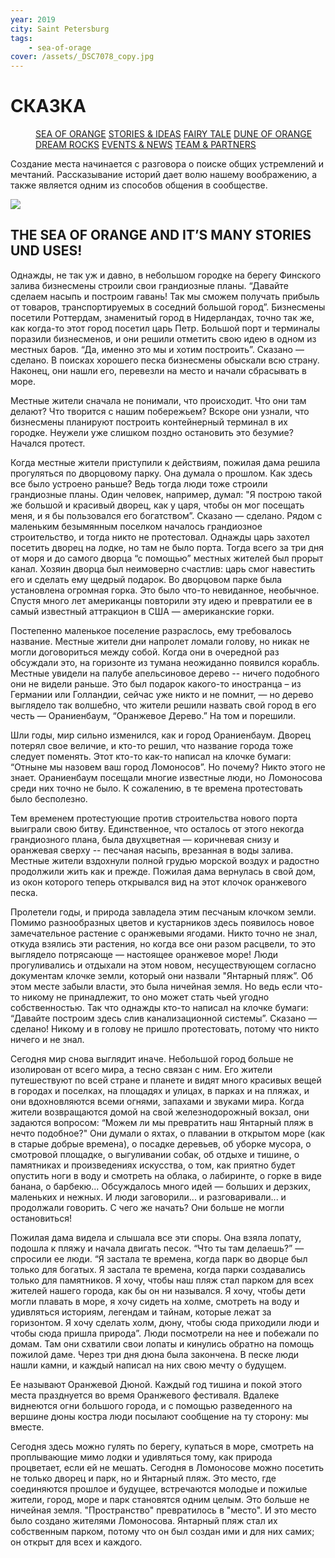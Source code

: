 ```yaml
---
year: 2019
city: Saint Petersburg
tags:
    - sea-of-orage
cover: /assets/_DSC7078_copy.jpg
---
```


# СКАЗКА

<Menu>
<a href="/sea-of-orange">SEA OF ORANGE</a>
<a href="/sea-of-orange/stories-and-ideas">STORIES & IDEAS</a>
<a href="/sea-of-orange/fairytale">FAIRY TALE</a>
<a href="/sea-of-orange/dune-of-orange">DUNE OF ORANGE</a>
<a href="/sea-of-orange/dreamrocks">DREAM ROCKS</a>
<a href="/sea-of-orange/events-and-news">EVENTS & NEWS</a>
<a href="/sea-of-orange/team-and-partners">TEAM & PARTNERS</a>
</Menu>

Создание места начинается с разговора о поиске общих устремлений и мечтаний. Рассказывание историй дает волю нашему воображению, а также является одним из способов общения в сообществе.

![](/assets/sea-of-orange/sorange_4_I9.jpg)

## THE SEA OF ORANGE AND IT’S MANY STORIES UND USES!

Однажды, не так уж и давно, в небольшом городке на берегу Финского залива
бизнесмены строили свои грандиозные планы. “Давайте сделаем насыпь и построим гавань! Так мы сможем получать прибыль от товаров,
транспортируемых в соседний большой город”. Бизнесмены посетили
Роттердам, знаменитый город в Нидерландах, точно так же, как когда-то этот
город посетил царь Петр. Большой порт и терминалы поразили бизнесменов, и
они решили отметить свою идею в одном из местных баров. “Да, именно
это мы и хотим построить”. Сказано — сделано. В поисках хорошего песка
бизнесмены обыскали всю страну. Наконец, они нашли его, перевезли на
место и начали сбрасывать в море.

Местные жители сначала не понимали, что происходит. Что они там делают?
Что творится с нашим побережьем? Вскоре они узнали, что бизнесмены
планируют построить контейнерный терминал в их городке. Неужели уже
слишком поздно остановить это безумие? Начался протест.

Когда местные жители приступили к действиям, пожилая дама решила прогуляться по
дворцовому парку. Она думала о прошлом. Как здесь все было устроено
раньше? Ведь тогда люди тоже строили грандиозные планы. Один человек,
например, думал: "Я построю такой же большой и красивый дворец, как у царя,
чтобы он мог посещать меня, и я бы пользовался его богатством”. Сказано —
сделано. Рядом с маленьким безымянным поселком началось грандиозное
строительство, и тогда никто не протестовал.
Однажды царь захотел посетить дворец на лодке, но там не было порта. Тогда
всего за три дня от моря и до самого дворца “с помощью” местных жителей
был прорыт канал. Хозяин дворца был неимоверно счастлив: царь смог
навестить его и сделать ему щедрый подарок. Во дворцовом парке была
установлена огромная горка. Это было что-то невиданное, необычное. Спустя
много лет американцы повторили эту идею и превратили ее
в самый известный аттракцион в США — американские горки.

Постепенно маленькое поселение разраслось, ему требовалось название.
Местные жители дни напролет ломали голову, но никак не могли договориться
между собой. Когда они в очередной раз обсуждали это, на горизонте из
тумана неожиданно появился корабль. Местные увидели на палубе
апельсиновое дерево -- ничего подобного они не видели раньше. Это был
подарок какого-то иностранца – из Германии или Голландии, сейчас уже никто
и не помнит, — но дерево выглядело так волшебно, что жители решили
назвать свой город в его честь — Ораниенбаум, “Оранжевое Дерево.” На том и
порешили.

Шли годы, мир сильно изменился, как и город Ораниенбаум. Дворец потерял
свое величие, и кто-то решил, что название города тоже следует поменять.
Этот кто-то как-то написал на клочке бумаги: “Отныне мы назовем ваш город
Ломоносов”. Но почему? Никто этого не знает. Ораниенбаум посещали многие
известные люди, но Ломоносова среди них точно не было. К сожалению, в те
времена протестовать было бесполезно.

Тем временем протестующие против строительства нового порта выиграли
свою битву. Единственное, что осталось от этого некогда грандиозного плана,
была двухцветная — коричневая снизу и оранжевая сверху -- песчаная насыпь,
врезанная в воды залива. Местные жители вздохнули полной грудью морской
воздух и радостно продолжили жить как и прежде. Пожилая дама вернулась в
свой дом, из окон которого теперь открывался вид на этот клочок оранжевого
песка.

Пролетели годы, и природа завладела этим песчаным клочком земли. Помимо
разнообразных цветов и кустарников здесь появилось новое замечательное
растение с оранжевыми ягодами. Никто точно не знал, откуда взялись эти
растения, но когда все они разом расцвели, то это выглядело потрясающе —
настоящее оранжевое море! Люди прогуливались и отдыхали на этом новом,
несуществующем согласно документам клочке земли, который они назвали
"Янтарный пляж”. Об этом месте забыли власти, это была ничейная земля. Но
ведь если что-то никому не принадлежит, то оно может стать чьей угодно
собственностью. Так что однажды кто-то написал на клочке бумаги: “Давайте
построим здесь слив канализационной системы”. Сказано —
сделано! Никому и в голову не пришло протестовать, потому что никто ничего и
не знал.

Сегодня мир снова выглядит иначе. Небольшой город больше не изолирован
от всего мира, а тесно связан с ним. Его жители путешествуют по всей стране и
планете и видят много красивых вещей в городах и поселках, на площадях и
улицах, в парках и на пляжах, и они вдохновляются всеми огнями, запахами и
звуками мира. Когда жители возвращаются домой на свой железнодорожный
вокзал, они задаются вопросом: “Можем ли мы превратить наш Янтарный
пляж в нечто подобное?" Они думали о яхтах, о плавании в открытом море
(как в старые добрые времена), о посадке деревьев, об уборке мусора, о
смотровой площадке, о выгуливании собак, об отдыхе и тишине, о памятниках
и произведениях искусства, о том, как приятно будет опустить ноги в воду и смотреть на облака, о лабиринте, о горке в виде банана, о барбекю... Обсуждалось много
идей — больших и дерзких, маленьких и нежных. И люди заговорили... и
разговаривали... и продолжали говорить. С чего же начать? Они больше не
могли остановиться!

Пожилая дама видела и слышала все эти споры. Она взяла лопату, подошла к
пляжу и начала двигать песок. “Что ты там делаешь?” — спросили ее люди. “Я
застала те времена, когда парк во дворце был только для богатых. Я застала
те времена, когда парки создавались только для памятников. Я хочу, чтобы
наш пляж стал парком для всех жителей нашего города, как бы он ни
назывался. Я хочу, чтобы дети могли плавать в море, я хочу сидеть на холме,
смотреть на воду и удивляться историям, легендам и тайнам, которые лежат за
горизонтом. Я хочу сделать холм, дюну, чтобы сюда приходили люди и чтобы
сюда пришла природа”. Люди посмотрели на нее и побежали по домам. Там
они схватили свои лопаты и кинулись обратно на помощь пожилой даме. Через
три дня дюна была закончена. В песке люди нашли камни, и каждый написал
на них свою мечту о будущем.

Ее называют Оранжевой Дюной. Каждый год тишина и покой этого места
празднуется во время Оранжевого фестиваля. Вдалеке виднеются огни большого
города, и с помощью разведенного на вершине дюны костра люди посылают
сообщение на ту сторону: мы вместе.

Сегодня здесь можно гулять по берегу, купаться в море, смотреть на
проплывающие мимо лодки и удивляться тому, как природа процветает, если
ей не мешать. Сегодня в Ломоносове можно посетить не только дворец и парк,
но и Янтарный пляж. Это место, где соединяются прошлое и будущее,
встречаются молодые и пожилые жители, город, море и парк становятся одним
целым. Это больше не ничейная земля. "Пространство" превратилось в
"место". И это место было создано жителями Ломоносова. Янтарный
пляж стал их собственным парком, потому что он был создан ими и для них самих; он открыт для всех и каждого.
